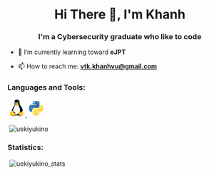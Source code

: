 <h1 align="center">Hi There 👋, I'm Khanh</h1>
<h3 align="center">I'm a Cybersecurity graduate who like to code</h3>

- 🌱 I’m currently learning toward **eJPT**

- 📫 How to reach me: **vtk.khanhvu@gmail.com**


<h3 align="left">Languages and Tools:</h3>
<p align="left"> <a href="https://www.linux.org/" target="_blank"> <img src="https://raw.githubusercontent.com/devicons/devicon/master/icons/linux/linux-original.svg" alt="linux" width="40" height="40"/> </a> <a href="https://www.python.org" target="_blank"> <img src="https://raw.githubusercontent.com/devicons/devicon/master/icons/python/python-original.svg" alt="python" width="40" height="40"/> </a> </p>
<p>&nbsp;<img align="center" src="https://github-readme-stats.vercel.app/api/top-langs/?username=UekiYukino" alt="uekiyukino" /></p>

<h3 align="left">Statistics:</h3>
<p>&nbsp;<img align="center" src="https://github-readme-stats.vercel.app/api?username=uekiyukino&show_icons=true&locale=en" alt="uekiyukino_stats" /></p>
